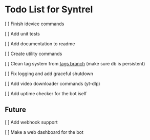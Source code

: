 # Todo List for Syntrel

[ ] Finish idevice commands

[ ] Add unit tests

[ ] Add documentation to readme

[ ] Create utility commands

[ ] Clean tag system from [tags branch](https://github.com/neoarz/Syntrel/tree/tags) (make sure db is persistent)

[ ] Fix logging and add graceful shutdown

[ ] Add video downloader commands (yt-dlp)

[ ] Add uptime checker for the bot iself 




## Future

[ ] Add webhook support

[ ] Make a web dashboard for the bot